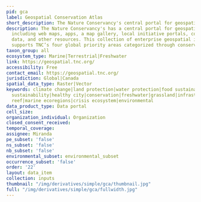 ```yaml
---
pid: gca
label: Geospatial Conservation Atlas
short_description: The Nature Conservancy's central portal for geospatial content.
description: The Nature Conservancy's has a central portal for geospatial content
  including web maps, apps, a map gallery, local initiative portals, conservation
  data, and other resources. This collection of enterprise geospatial information
  supports TNC’s four global priority areas categorized through conservation practices.
taxon_group: all
ecosystem_type: Marine|Terrestrial|Freshwater
link: https://geospatial.tnc.org/
accessibility: Free
contact_email: https://geospatial.tnc.org/
jurisdiction: Global|Canada
spatial_data_type: Raster|Vector
keywords: climate change|land protection|water protection|food sustainability|water
  sustainability|healthy city|conservation|freshwater|grassland|infrastructure|coastline|coral
  reef|marine ecoregions|crisis ecosystem|environmental
data_product_type: Data portal
cell_size: 
organization_individual: Organization
closed_consent_received: 
temporal_coverage: 
assignee: Miranda
pe_subset: 'false'
ns_subset: 'false'
nb_subset: 'false'
environmental_subset: environmental_subset
occurrence_subset: 'false'
order: '22'
layout: data_item
collection: inputs
thumbnail: "/img/derivatives/simple/gca/thumbnail.jpg"
full: "/img/derivatives/simple/gca/fullwidth.jpg"
---
```

